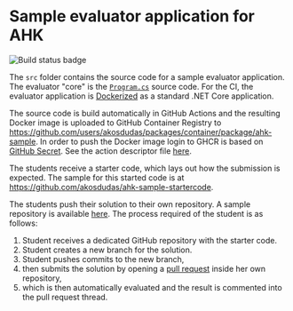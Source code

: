 # Sample evaluator application for AHK

![Build status badge](https://github.com/akosdudas/ahk-sample-evaluator/workflows/Build%20Docker%20images%20for%20AHK/badge.svg)

The `src` folder contains the source code for a sample evaluator application. The evaluator "core" is the [`Program.cs`](https://github.com/akosdudas/ahk-sample-evaluator/blob/master/src/evaluator/Program.cs) source code. For the CI, the evaluator application is [Dockerized](https://github.com/akosdudas/ahk-sample-evaluator/blob/master/src/evaluator/Dockerfile) as a standard .NET Core application.

The source code is build automatically in GitHub Actions and the resulting Docker image is uploaded to GitHub Container Registry to <https://github.com/users/akosdudas/packages/container/package/ahk-sample>. In order to push the Docker image login to GHCR is based on [GitHub Secret](https://help.github.com/en/actions/automating-your-workflow-with-github-actions/creating-and-using-encrypted-secrets). See the action descriptor file [here](https://github.com/akosdudas/ahk-sample-evaluator/blob/master/.github/workflows/ahk-build-images.yml).

The students receive a starter code, which lays out how the submission is expected. The sample for this started code is at <https://github.com/akosdudas/ahk-sample-startercode>.

The students push their solution to their own repository. A sample repository is available [here](https://github.com/akosdudas/ahk-sample-studentsolution). The process required of the student is as follows:

1. Student receives a dedicated GitHub repository with the starter code.
1. Student creates a new branch for the solution.
1. Student pushes commits to the new branch,
1. then submits the solution by opening a [pull request](https://github.com/akosdudas/ahk-sample-studentsolution/pull/1) inside her own repository,
1. which is then automatically evaluated and the result is commented into the pull request thread.
